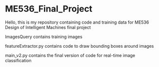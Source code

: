 # ME536_Final_Project
Hello, this is my repository containing code and training data for ME536 Design of Intelligent Machines final project

ImagesQuery contains training images

featureExtractor.py contains code to draw bounding boxes around images

main_v2.py contains the final version of code for real-time image classification
